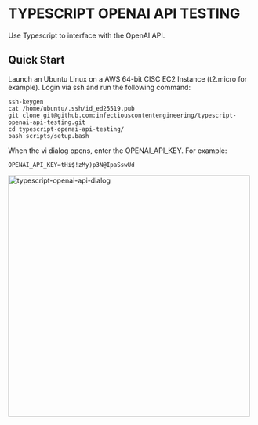 # TYPESCRIPT OPENAI API TESTING

Use Typescript to interface with the OpenAI API.

## Quick Start

Launch an Ubuntu Linux on a AWS 64-bit CISC EC2 Instance (t2.micro for example). Login via ssh and run the following command:

```
ssh-keygen
cat /home/ubuntu/.ssh/id_ed25519.pub
git clone git@github.com:infectiouscontentengineering/typescript-openai-api-testing.git
cd typescript-openai-api-testing/
bash scripts/setup.bash
```

When the vi dialog opens, enter the OPENAI_API_KEY. For example:

```OPENAI_API_KEY=tHi$!zMy)p3N@IpaSswUd```

<img width="493" alt="typescript-openai-api-dialog" src="https://github.com/infectiouscontentengineering/typescript-openai-api-testing/assets/172711211/550333b4-0dad-49ef-88aa-8bc028c1ce6d">
